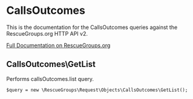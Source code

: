# CallsOutcomes

This is the documentation for the CallsOutcomes queries against the RescueGroups.org HTTP API v2.

[Full Documentation on RescueGroups.org](https://userguide.rescuegroups.org/display/APIDG/Object+definitions#Objectdefinitions-)

## CallsOutcomes\GetList

Performs callsOutcomes.list query.

    $query = new \RescueGroups\Request\Objects\CallsOutcomes\GetList();


